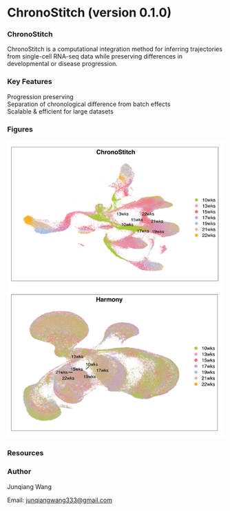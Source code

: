# ChronoStitch (version 0.1.0)


### ChronoStitch

ChronoStitch is a computational integration method for inferring trajectories from single-cell RNA-seq data while preserving differences in developmental or disease progression.

### Key Features
Progression preserving  
Separation of chronological difference from batch effects  
Scalable & efficient for large datasets  


### Figures
![](https://github.com/JunqiangWang/ChronoStitch/blob/main/Figures/ChronoStitch.png)  

### Resources 


### Author 

Junqiang Wang

Email: junqiangwang333@gmail.com



